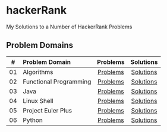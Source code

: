 # hackerRank
My Solutions to a Number of HackerRank Problems

## Problem Domains

| # | Problem Domain | Problems | Solutions |
| - | :-------------- | :------: | :-------: |
| 01 | Algorithms | [Problems](https://www.hackerrank.com/domains/algorithms) | [Solutions](https://github.com/krailis/hackerrank-solutions/tree/master/Algorithms) |
| 02 | Functional Programming | [Problems](https://www.hackerrank.com/domains/fp) | [Solutions](https://github.com/krailis/hackerrank-solutions/tree/master/Functional_Programming) |
| 03 | Java | [Problems](https://www.hackerrank.com/domains/java) | [Solutions](https://github.com/krailis/hackerrank-solutions/tree/master/Java) |
| 04 | Linux Shell | [Problems](https://www.hackerrank.com/domains/shell) | [Solutions](https://github.com/krailis/hackerrank-solutions/tree/master/Linux_Shell) |
| 05 | Project Euler Plus | [Problems](https://www.hackerrank.com/contests/projecteuler/challenges) | [Solutions](https://github.com/krailis/hackerrank-solutions/tree/master/Project_Euler_Plus) |
| 06 | Python | [Problems](https://www.hackerrank.com/domains/python) | [Solutions](https://github.com/krailis/hackerrank-solutions/tree/master/Python) |

